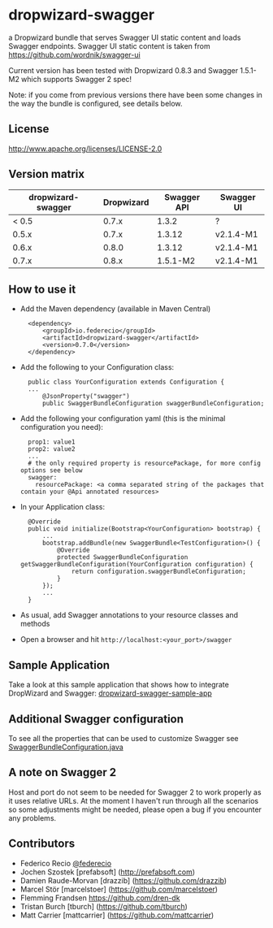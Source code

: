 dropwizard-swagger
==================

a Dropwizard bundle that serves Swagger UI static content and loads Swagger endpoints. Swagger UI static content is taken from https://github.com/wordnik/swagger-ui

Current version has been tested with Dropwizard 0.8.3 and Swagger 1.5.1-M2 which supports Swagger 2 spec!

Note: if you come from previous versions there have been some changes in the way the bundle is configured, see details below.

License
-------

http://www.apache.org/licenses/LICENSE-2.0

Version matrix
--------------

dropwizard-swagger|Dropwizard|Swagger API|Swagger UI 
------------------|----------|-----------|----------
     < 0.5        |   0.7.x  |   1.3.2   |    ?
       0.5.x      |   0.7.x  |   1.3.12  | v2.1.4-M1
       0.6.x      |   0.8.0  |   1.3.12  | v2.1.4-M1
       0.7.x      |   0.8.x  |   1.5.1-M2| v2.1.4-M1
       
How to use it
-------------

* Add the Maven dependency (available in Maven Central)

        <dependency>
            <groupId>io.federecio</groupId>
            <artifactId>dropwizard-swagger</artifactId>
            <version>0.7.0</version>
        </dependency>


* Add the following to your Configuration class:

        public class YourConfiguration extends Configuration {
        ...
            @JsonProperty("swagger")
            public SwaggerBundleConfiguration swaggerBundleConfiguration;

* Add the following your configuration yaml (this is the minimal configuration you need):

        prop1: value1
        prop2: value2
        ...
        # the only required property is resourcePackage, for more config options see below
        swagger:
          resourcePackage: <a comma separated string of the packages that contain your @Api annotated resources>



* In your Application class:

		@Override
		public void initialize(Bootstrap<YourConfiguration> bootstrap) {
		    ...
            bootstrap.addBundle(new SwaggerBundle<TestConfiguration>() {
                @Override
                protected SwaggerBundleConfiguration getSwaggerBundleConfiguration(YourConfiguration configuration) {
                    return configuration.swaggerBundleConfiguration;
                }
            });
            ...
		}


* As usual, add Swagger annotations to your resource classes and methods


* Open a browser and hit `http://localhost:<your_port>/swagger`

Sample Application
------------------

Take a look at this sample application that shows how to integrate DropWizard and Swagger: [dropwizard-swagger-sample-app](https://github.com/federecio/dropwizard-swagger-sample-app)

Additional Swagger configuration
--------------------------------

To see all the properties that can be used to customize Swagger see [SwaggerBundleConfiguration.java](src/main/java/io/federecio/dropwizard/swagger/SwaggerBundleConfiguration.java)

A note on Swagger 2
-------------------

Host and port do not seem to be needed for Swagger 2 to work properly as it uses relative URLs. At the moment I haven't run through all the scenarios so some adjustments might be needed, please open a bug if you encounter any problems.


Contributors
------------

* Federico Recio [@federecio](http://twitter.com/federecio)
* Jochen Szostek [prefabsoft] (http://prefabsoft.com)
* Damien Raude-Morvan [drazzib] (https://github.com/drazzib)
* Marcel Stör [marcelstoer] (https://github.com/marcelstoer)
* Flemming Frandsen https://github.com/dren-dk
* Tristan Burch [tburch] (https://github.com/tburch)
* Matt Carrier [mattcarrier] (https://github.com/mattcarrier)
